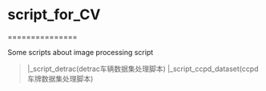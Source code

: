 # script_for_CV
===============

Some scripts about image processing
script
  >|_script_detrac(detrac车辆数据集处理脚本) 
  >|_script_ccpd_dataset(ccpd车牌数据集处理脚本)
